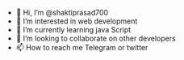 - 👋 Hi, I’m @shaktiprasad700
- 👀 I’m interested in web development
- 🌱 I’m currently learning java Script
- 💞️ I’m looking to collaborate on other developers
- 📫 How to reach me Telegram or twitter

<!---
shaktiprasad700/shaktiprasad700 is a ✨ special ✨ repository because its `README.md` (this file) appears on your GitHub profile.
You can click the Preview link to take a look at your changes.
--->
